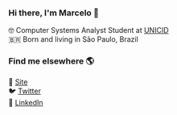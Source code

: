 ### Hi there, I'm Marcelo 👋

🤓 Computer Systems Analyst Student at [UNICID](https://www.unicid.edu.br) <br>
🇧🇷 Born and living in São Paulo, Brazil <br>

### Find me elsewhere 🌎

🚀 [Site](https://marcelocosta.com.br) <br>
🐦 [Twitter](https://twitter.com/mcosta_br) <br>
💼 [LinkedIn](https://www.linkedin.com/in/marcelo-costa-br/) <br>

<!--
**marcelocostabr/marcelocostabr** is a ✨ _special_ ✨ repository because its `README.md` (this file) appears on your GitHub profile.

Here are some ideas to get you started:

- 🔭 I’m currently working on ...
- 🌱 I’m currently learning ...
- 👯 I’m looking to collaborate on ...
- 🤔 I’m looking for help with ...
- 💬 Ask me about ...
- 📫 How to reach me: ...
- 😄 Pronouns: ...
- ⚡ Fun fact: ...
-->
